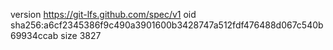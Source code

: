 version https://git-lfs.github.com/spec/v1
oid sha256:a6cf2345386f9c490a3901600b3428747a512fdf476488d067c540b69934ccab
size 3827
